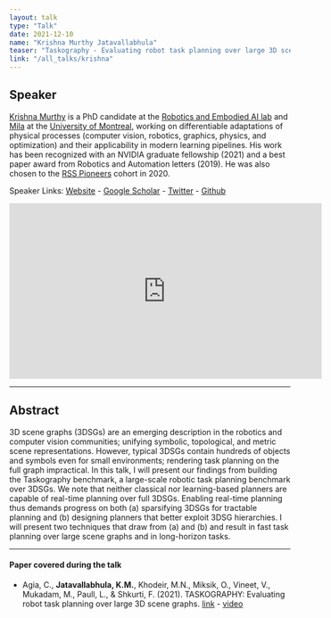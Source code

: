 ```yaml
---
layout: talk
type: "Talk"
date: 2021-12-10
name: "Krishna Murthy Jatavallabhula"
teaser: "Taskography - Evaluating robot task planning over large 3D scene graphs"
link: "/all_talks/krishna"
---
```


## Speaker

[Krishna Murthy](https://krrish94.github.io/) is a PhD candidate at the [Robotics and Embodied AI lab](https://montrealrobotics.ca/) and [Mila](https://mila.quebec/en) at the [University of Montreal](https://umontreal.ca/en), working on differentiable adaptations of physical processes (computer vision, robotics, graphics, physics, and optimization) and their applicability in modern learning pipelines. His work has been recognized with an NVIDIA graduate fellowship (2021) and a best paper award from Robotics and Automation letters (2019). He was also chosen to the [RSS Pioneers](https://sites.google.com/view/rsspioneers2020/home) cohort in 2020.

Speaker Links: [Website](https://krrish94.github.io/) - [Google Scholar](https://scholar.google.co.uk/citations?user=kcr8134AAAAJ) - [Twitter](https://twitter.com/_krishna_murthy) - [Github](https://github.com/krrish94)

<iframe width="560" height="315" src="https://www.youtube.com/embed/HaBYEvd_7so" title="YouTube video player" frameborder="0" allow="accelerometer; autoplay; clipboard-write; encrypted-media; gyroscope; picture-in-picture" allowfullscreen></iframe>

---

## Abstract

3D scene graphs (3DSGs) are an emerging description in the robotics and computer vision communities; unifying symbolic, topological, and metric scene representations. However, typical 3DSGs contain hundreds of objects and symbols even for small environments; rendering task planning on the full graph impractical. In this talk, I will present our findings from building the Taskography benchmark, a large-scale robotic task planning benchmark over 3DSGs. We note that neither classical nor learning-based planners are capable of real-time planning over full 3DSGs. Enabling real-time planning thus demands progress on both (a) sparsifying 3DSGs for tractable planning and (b) designing planners that better exploit 3DSG hierarchies. I will present two techniques that draw from (a) and (b) and result in fast task planning over large scene graphs and in long-horizon tasks.

---

#### Paper covered during the talk

* Agia, C., **Jatavallabhula, K.M.**, Khodeir, M.N., Miksik, O., Vineet, V., Mukadam, M., Paull, L., & Shkurti, F. (2021). TASKOGRAPHY: Evaluating robot task planning over large 3D scene graphs. [link](https://taskography.github.io/) - [video](https://www.youtube.com/watch?v=mM4v5hP4LdA)
